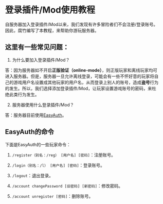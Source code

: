 # 登录插件/Mod使用教程

自服务器加入登录插件/Mod以来，我们发现有许多冒险者们不会注册/登录账号。因此，腐竹编写了本教程，来帮助你游玩服务器。

## 这里有一些常见问题：

1. 为什么要加入登录插件/Mod？

  答：因为服务器如不开启**正版验证（online-mode）**，则正版玩家和离线玩家均可进入服务器。但是，服务器一旦允许离线登录，可能会有一些不怀好意的玩家将自己的游戏用户名设置成其他玩家的用户名，从而登录上别人的账号，造成**盗号**行为的发生。所以，我们选择添加登录插件/Mod，让玩家设置游戏账号的密码，来杜绝此类行为发生。

2. 服务器使用什么登录插件/Mod？

  答：服务器目前使用[EasyAuth](https://www.mcmod.cn/class/6241.html)。

## EasyAuth的命令

下面是EasyAuth的一些玩家命令：

1. `/register（别名：/reg） [用户名] [密码]`：注册账号。

2. `/login（别名：/l） [用户名] [密码]`：登录账号。

3. `/logout`：退出登录。

4. `/account changePassword [旧密码] [新密码]`：修改密码。

5. `/account unregister [密码]`：删除账号。